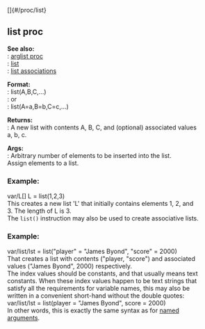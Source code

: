 []{#/proc/list}    
## list proc    
**See also:**    
:   [arglist proc](/ref/proc/arglist)    
:   [list](/ref/list)    
:   [list associations](/ref/list/associations)    
<!-- -->    
**Format:**    
:   list(A,B,C,\...)    
:   or    
:   list(A=a,B=b,C=c,\...)    
<!-- -->    
**Returns:**    
:   A new list with contents A, B, C, and (optional) associated values    
    a, b, c.    
<!-- -->    
**Args:**    
:   Arbitrary number of elements to be inserted into the list.    
Assign elements to a list.    
### Example:    
var/L\[\] L = list(1,2,3)    
This creates a new list \'L\' that initially contains elements 1, 2, and    
3. The length of L is 3.    
The `list()` instruction may also be used to create associative lists.    
### Example:    
var/list/lst = list(\"player\" = \"James Byond\", \"score\" = 2000)    
That creates a list with contents (\"player, \"score\") and associated    
values (\"James Byond\", 2000) respectively.    
The index values should be constants, and that usually means text    
constants. When these index values happen to be text strings that    
satisfy all the requirements for variable names, this may also be    
written in a convenient short-hand without the double quotes:    
var/list/lst = list(player = \"James Byond\", score = 2000)    
In other words, this is exactly the same syntax as for [named    
arguments](/ref/proc/arguments/named).  